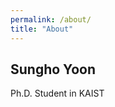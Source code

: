 ```yaml
---
permalink: /about/
title: "About"
---
```


## Sungho Yoon
Ph.D. Student in KAIST

<!-- ### Research Interests
SLAM and Machine Learning -->